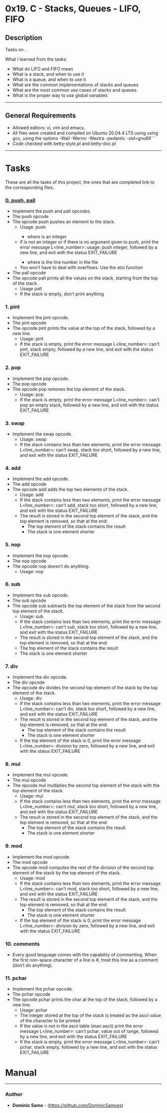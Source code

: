 # 0x19. C - Stacks, Queues - LIFO, FIFO

## Description

Tasks on .

What I learned from the tasks:

* What do LIFO and FIFO mean
* What is a stack, and when to use it
* What is a queue, and when to use it
* What are the common implementations of stacks and queues
* What are the most common use cases of stacks and queues
* What is the proper way to use global variables

---

## General Requirements
* Allowed editors: vi, vim and emacs.
* All files were created and compiled on Ubuntu 20.04.4 LTS using using gcc, using the options -Wall -Werror -Wextra -pedantic -std=gnu89```
* Code checked with betty-style.pl and betty-doc.pl

---

# Tasks

These are all the tasks of this project, the ones that are completed link to the corresponding files.

### [0. push, pall](./)
* Implement the push and pall opcodes.
* The push opcode
* The opcode push pushes an element to the stack.
  	- Usage: push <int>
		+ where <int> is an integer
	- if <int> is not an integer or if there is no argument given to push, print the error message L<line_number>: usage: push integer, followed by a new line, and exit with the status EXIT_FAILURE
		+ where is the line number in the file
	- You won’t have to deal with overflows. Use the atoi function
* The pall opcode
* The opcode pall prints all the values on the stack, starting from the top of the stack.
	- Usage pall
	- If the stack is empty, don’t print anything
### 1. pint
* Implement the pint opcode.
* The pint opcode
* The opcode pint prints the value at the top of the stack, followed by a new line.
	- Usage: pint
	- If the stack is empty, print the error message L<line_number>: can't pint, stack empty, followed by a new line, and exit with the status EXIT_FAILURE


### 2. pop
* Implement the pop opcode.
* The pop opcode
* The opcode pop removes the top element of the stack.
	- Usage: pop
	- If the stack is empty, print the error message L<line_number>: can't pop an empty stack, followed by a new line, and exit with the status EXIT_FAILURE


### 3. swap
* Implement the swap opcode.
	- Usage: swap
	- If the stack contains less than two elements, print the error message L<line_number>: can't swap, stack too short, followed by a new line, and exit with the status EXIT_FAILURE

### 4. add
* Implement the add opcode.
* The add opcode
* The opcode add adds the top two elements of the stack.
	- Usage: add
	- If the stack contains less than two elements, print the error message L<line_number>: can't add, stack too short, followed by a new line, and exit with the status EXIT_FAILURE
	- The result is stored in the second top element of the stack, and the top element is removed, so that at the end:
		+ The top element of the stack contains the result
		+ The stack is one element shorter

### 5. nop
* Implement the nop opcode.
* The nop opcode
* The opcode nop doesn’t do anything.
	- Usage: nop

### 6. sub
* Implement the sub opcode.
* The sub opcode
* The opcode sub subtracts the top element of the stack from the second top element of the stack.
	- Usage: sub
	- If the stack contains less than two elements, print the error message L<line_number>: can't sub, stack too short, followed by a new line, and exit with the status EXIT_FAILURE
	- The result is stored in the second top element of the stack, and the top element is removed, so that at the end:
	- The top element of the stack contains the result
	- The stack is one element shorter

### 7. div
* Implement the div opcode.
* The div opcode
* The opcode div divides the second top element of the stack by the top element of the stack.
	- Usage: div
	- If the stack contains less than two elements, print the error message L<line_number>: can't div, stack too short, followed by a new line, and exit with the status EXIT_FAILURE
	- The result is stored in the second top element of the stack, and the top element is removed, so that at the end:
		+ The top element of the stack contains the result
		+ The stack is one element shorter
	- If the top element of the stack is 0, print the error message L<line_number>: division by zero, followed by a new line, and exit with the status EXIT_FAILURE

### 8. mul
* Implement the mul opcode.
* The mul opcode
* The opcode mul multiplies the second top element of the stack with the top element of the stack.
	- Usage: mul
	- If the stack contains less than two elements, print the error message L<line_number>: can't mul, stack too short, followed by a new line, and exit with the status EXIT_FAILURE
	- The result is stored in the second top element of the stack, and the top element is removed, so that at the end:
		+ The top element of the stack contains the result
		+ The stack is one element shorter

### 9. mod
* Implement the mod opcode.
* The mod opcode
* The opcode mod computes the rest of the division of the second top element of the stack by the top element of the stack.
	- Usage: mod
	- If the stack contains less than two elements, print the error message L<line_number>: can't mod, stack too short, followed by a new line, and exit with the status EXIT_FAILURE
	- The result is stored in the second top element of the stack, and the top element is removed, so that at the end:
		+ The top element of the stack contains the result
		+ The stack is one element shorter
	- If the top element of the stack is 0, print the error message L<line_number>: division by zero, followed by a new line, and exit with the status EXIT_FAILURE

### 10. comments
* Every good language comes with the capability of commenting. When the first non-space character of a line is #, treat this line as a comment (don’t do anything).

### 11. pchar
* Implement the pchar opcode.
* The pchar opcode
* The opcode pchar prints the char at the top of the stack, followed by a new line.
	- Usage: pchar
	- The integer stored at the top of the stack is treated as the ascii value of the character to be printed
	- If the value is not in the ascii table (man ascii) print the error message L<line_number>: can't pchar, value out of range, followed by a new line, and exit with the status EXIT_FAILURE
	- If the stack is empty, print the error message L<line_number>: can't pchar, stack empty, followed by a new line, and exit with the status EXIT_FAILURE


# Manual


---

### Author
* **Dominic Samo** - (https://github.com/DominicSamoes)
